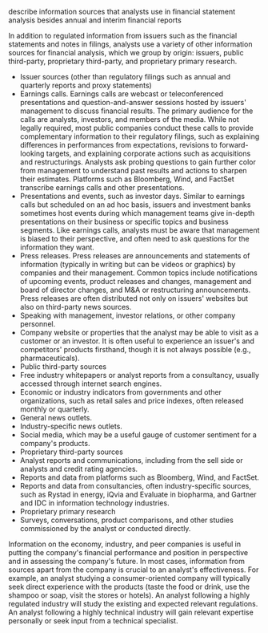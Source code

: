 describe information sources that analysts use in financial statement analysis besides annual and interim financial reports

In addition to regulated information from issuers such as the financial statements and notes in filings, analysts use a variety of other information sources for financial analysis, which we group by origin: issuers, public third-party, proprietary third-party, and proprietary primary research.

- Issuer sources (other than regulatory filings such as annual and quarterly reports and proxy statements)
- Earnings calls. Earnings calls are webcast or teleconferenced presentations and question-and-answer sessions hosted by issuers' management to discuss financial results. The primary audience for the calls are analysts, investors, and members of the media. While not legally required, most public companies conduct these calls to provide complementary information to their regulatory filings, such as explaining differences in performances from expectations, revisions to forward-looking targets, and explaining corporate actions such as acquisitions and restructurings. Analysts ask probing questions to gain further color from management to understand past results and actions to sharpen their estimates. Platforms such as Bloomberg, Wind, and FactSet transcribe earnings calls and other presentations.
- Presentations and events, such as investor days. Similar to earnings calls but scheduled on an ad hoc basis, issuers and investment banks sometimes host events during which management teams give in-depth presentations on their business or specific topics and business segments. Like earnings calls, analysts must be aware that management is biased to their perspective, and often need to ask questions for the information they want.
- Press releases. Press releases are announcements and statements of information (typically in writing but can be videos or graphics) by companies and their management. Common topics include notifications of upcoming events, product releases and changes, management and board of director changes, and M\&A or restructuring announcements. Press releases are often distributed not only on issuers' websites but also on third-party news sources.
- Speaking with management, investor relations, or other company personnel.
- Company website or properties that the analyst may be able to visit as a customer or an investor. It is often useful to experience an issuer's and competitors' products firsthand, though it is not always possible (e.g., pharmaceuticals).
- Public third-party sources
- Free industry whitepapers or analyst reports from a consultancy, usually accessed through internet search engines.
- Economic or industry indicators from governments and other organizations, such as retail sales and price indexes, often released monthly or quarterly.
- General news outlets.
- Industry-specific news outlets.
- Social media, which may be a useful gauge of customer sentiment for a company's products.
- Proprietary third-party sources
- Analyst reports and communications, including from the sell side or analysts and credit rating agencies.
- Reports and data from platforms such as Bloomberg, Wind, and FactSet.
- Reports and data from consultancies, often industry-specific sources, such as Rystad in energy, iQvia and Evaluate in biopharma, and Gartner and IDC in information technology industries.
- Proprietary primary research
- Surveys, conversations, product comparisons, and other studies commissioned by the analyst or conducted directly.

Information on the economy, industry, and peer companies is useful in putting the company's financial performance and position in perspective and in assessing the company's future. In most cases, information from sources apart from the company is crucial to an analyst's effectiveness. For example, an analyst studying a consumer-oriented company will typically seek direct experience with the products (taste the food or drink, use the shampoo or soap, visit the stores or hotels). An analyst following a highly regulated industry will study the existing and expected relevant regulations. An analyst following a highly technical industry will gain relevant expertise personally or seek input from a technical specialist.

